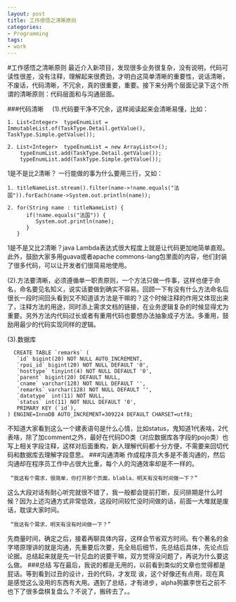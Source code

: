 ```yaml
---
layout: post
title: 工作感悟之清晰原则
categories:
- Programming 
tags:
- work
---
```


#工作感悟之清晰原则
  最近介入新项目，发现很多业务很复杂，没有说明，代码可读性很差，没有注释，理解起来很费劲，才明白这简单清晰的重要性，说话清晰，不废话，代码清晰，不冗余，真的很重要，重要。接下来分两个层面记录下这个所谓的清晰原则：代码层面和与沟通层面。
 
###代码清晰
&nbsp;&nbsp;&nbsp;&nbsp;(1).代码要干净不冗余，这样阅读起来会清晰易懂，比如：

	1. List<Integer>  typeEnumList = ImmutableList.of(TaskType.Detail.getValue(), TaskType.Simple.getValue());

	2. List<Integer>  typeEnumList = new ArrayList<>();
		typeEnumList.add(TaskType.Detail.getValue());
		typeEnumList.add(TaskType.Simple.getValue());
1是不是比2清晰？ 一行能做的事为什么要用三行，又如：
	
	1. titleNameList.stream().filter(name->!name.equals("法国")).forEach(name->System.out.println(name));
	
	2. for(String name : titleNameList) {
	      if(!name.equals("法国")) {
	         System.out.println(name);
	      }
	   }
1是不是又比2清晰？java Lambda表达式很大程度上就是让代码更加地简单直观。
此外，鼓励大家多用guava或者apache commons-lang包里面的内容，他们封装了很多代码，可以让开发者们很简易地使用。

(2).方法要清晰，必须遵循单一职责原则，一个方法只做一件事，这样也便于命名，命名要见名知义，说实话要做到确实不容易。回顾一下有没有什么方法命名后很长一段时间回头看到又不知道该方法是干嘛的？这个时候注释的作用又体现出来了，注释方法的用途，同时添上需求文档的链接，在业务逻辑复杂的时候显得尤为重要。另外方法内代码过长或者有重用代码也要想办法抽象成子方法。多重用，鼓励用最少的代码实现同样的逻辑。

(3).数据库
     
      CREATE TABLE `remarks` (
       `id` bigint(20) NOT NULL AUTO_INCREMENT,
       `rpoi_id` bigint(20) NOT NULL DEFAULT '0',
       `hosttype` tinyint(4) NOT NULL DEFAULT '0',
       `parent` bigint(20) DEFAULT NULL,
       `cname` varchar(128) NOT NULL DEFAULT '',
       `remarks` varchar(128) NOT NULL DEFAULT '',
       `datatype` int(11) NOT NULL,
       `status` int(11) NOT NULL DEFAULT '0', 
       PRIMARY KEY (`id`),
    ) ENGINE=InnoDB AUTO_INCREMENT=309224 DEFAULT CHARSET=utf8;

不知道大家看到这么一个建表语句是什么心情，比如status，鬼知道1代表啥，2代表啥，除了加comment之外，最好在代码DO类（对应数据库各字段的pojo类）也写上相关字段注释，这样对后面重构，新人理解代码都十分方便，不需要来回切代码和数据库去理解字段意思。
###沟通清晰
  作成程序员大多是不善沟通的，然后沟通却在程序员工作中占很大比重，每个人的沟通效率却是不一样的。
  
     “我这有个需求，很简单，你打开那个页面，blabla，明天有没有时间做一下？”    
 这么大段对话有耐心听完就很不错了，我一般都会提前打断，反问排期是什么时候？因为上述沟通方式非常低效，这段时间较忙没时间做的话，前面一大堆就是废话，耽误大家时间。
   
     “我这有个需求，明天有没有时间做一下？”
 先商量时间，确定之后，接着再聊具体内容，这样会节省双方时间。有个著名的金字塔原理讲的就是沟通，先重要后次要，先全局后细节，先总结后具体，先论点后论据。总结起来就是先一针见血的说要干嘛，双方觉得没问题了，再说为什么要这么做。
###总结
  写在最后，我说的都是无用的，以前看到类似的文章也觉得都是屁话。等到看到过丑的设计，丑的代码，才发现 诶，这个好像还有点用，现在真是感觉这么没用的东西有大用。遇到了总结，才有进步，alpha狗赢李世石之前不也下了很多盘棋复盘么？不说了，搬砖去了。。

